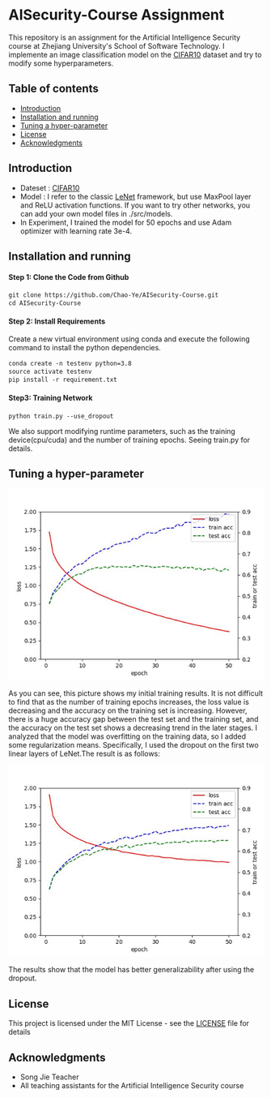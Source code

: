 # AISecurity-Course Assignment
This repository is an assignment for the Artificial Intelligence Security course at Zhejiang University's School of Software Technology. I implemente an image classification model on the [CIFAR10](https://www.cs.toronto.edu/~kriz/cifar.html) dataset and try to modify some hyperparameters.

## Table of contents

* [Introduction](#introduction)
* [Installation and running](#installation-and-running)
* [Tuning a hyper-parameter](#tuning-a-hyper-parameter)
* [License](#license)
* [Acknowledgments](#acknowledgments)


## Introduction

* Dateset : [CIFAR10](https://www.cs.toronto.edu/~kriz/cifar.html)
* Model : I refer to the classic [LeNet](http://yann.lecun.com/exdb/publis/pdf/lecun-01a.pdf) framework, but use MaxPool layer and ReLU activation functions. If you want to try other networks, you can add your own model files in ./src/models.
* In Experiment, I trained the model for 50 epochs and use Adam optimizer with learning rate 3e-4.


## Installation and running
#### Step 1: Clone the Code from Github

```
git clone https://github.com/Chao-Ye/AISecurity-Course.git
cd AISecurity-Course
```
#### Step 2: Install Requirements

Create a new virtual environment using conda and execute the following command to install the python dependencies.
```
conda create -n testenv python=3.8
source activate testenv
pip install -r requirement.txt 
```
#### Step3: Training Network
```
python train.py --use_dropout
```
We also support modifying runtime parameters, such as the training device(cpu/cuda) and the number of training epochs. Seeing train.py for details.


## Tuning a hyper-parameter

<img src="result_image/LeNet_result.jpg" />

As you can see, this picture shows my initial training results. It is not difficult to find that as the number of training epochs increases, the loss value is decreasing and the accuracy on the training set is increasing. However, there is a huge accuracy gap between the test set and the training set, and the accuracy on the test set shows a decreasing trend in the later stages. I analyzed that the model was overfitting on the training data, so I added some regularization means. Specifically, I used the dropout on the first two linear layers of LeNet.The result is as follows:

<img src="result_image/LeNet_dropout_result.jpg" />

The results show that the model has better generalizability after using the dropout.

## License
This project is licensed under the MIT License - see the [LICENSE](https://opensource.org/licenses/mit-license) file for details

## Acknowledgments
* Song Jie Teacher
* All teaching assistants for the Artificial Intelligence Security course



